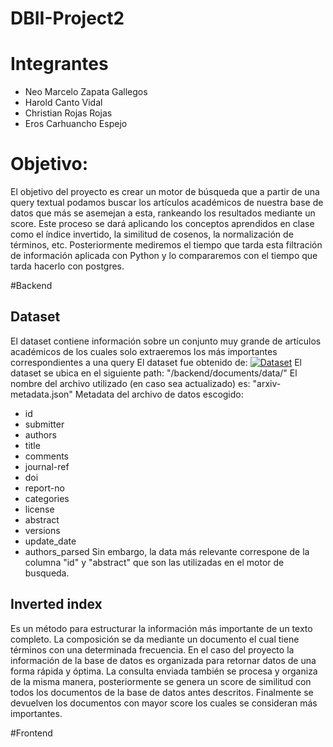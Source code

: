 # DBII-Project2

# **Integrantes**
* Neo Marcelo Zapata Gallegos
* Harold Canto Vidal
* Christian Rojas Rojas
* Eros Carhuancho Espejo
# Objetivo:
El objetivo del proyecto es crear un motor de búsqueda que a partir de una query textual podamos buscar los artículos académicos de nuestra base de datos que más se asemejan a esta, rankeando los resultados mediante un score. Este proceso se dará aplicando los conceptos aprendidos en clase como el índice invertido, la similitud de cosenos, la normalización de términos, etc. Posteriormente mediremos el tiempo que tarda esta filtración de información aplicada con Python y lo compararemos con el tiempo que tarda hacerlo con postgres.  

#Backend

## Dataset
El dataset contiene información sobre un conjunto muy grande de artículos académicos de los cuales solo extraeremos los más importantes correspondientes a una query
El dataset fue obtenido de: [![Dataset]()](https://www.kaggle.com/datasets/Cornell-University/arxiv/versions/99?resource=download)
El dataset se ubica en el siguiente path: "/backend/documents/data/"
El nombre del archivo utilizado (en caso sea actualizado) es: "arxiv-metadata.json"
Metadata del archivo de datos escogido:
* id
* submitter
* authors
* title
* comments
* journal-ref
* doi
* report-no
* categories
* license
* abstract
* versions
* update_date
* authors_parsed
Sin embargo, la data más relevante correspone de la columna "id" y "abstract" que son las utilizadas en el motor de busqueda.

## Inverted index
Es un método para estructurar la información más importante de un texto completo. La composición se da mediante un documento el cual tiene términos con una determinada frecuencia. En el caso del proyecto la información de la base de datos es organizada para retornar datos de una forma rápida y óptima. La consulta enviada también se procesa y organiza de la misma manera, posteriormente se genera un score de similitud con todos los documentos de la base de datos antes descritos. Finalmente se devuelven los documentos con mayor score los cuales se consideran más importantes.


#Frontend



